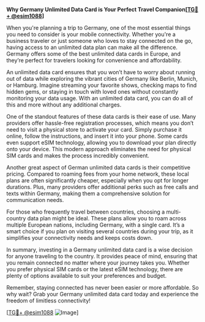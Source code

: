 **Why Germany Unlimited Data Card is Your Perfect Travel Companion[[TG💪+ @esim1088](https://t.me/s/esim1088)]**

When you're planning a trip to Germany, one of the most essential things you need to consider is your mobile connectivity. Whether you're a business traveler or just someone who loves to stay connected on the go, having access to an unlimited data plan can make all the difference. Germany offers some of the best unlimited data cards in Europe, and they’re perfect for travelers looking for convenience and affordability.

An unlimited data card ensures that you won’t have to worry about running out of data while exploring the vibrant cities of Germany like Berlin, Munich, or Hamburg. Imagine streaming your favorite shows, checking maps to find hidden gems, or staying in touch with loved ones without constantly monitoring your data usage. With an unlimited data card, you can do all of this and more without any additional charges.

One of the standout features of these data cards is their ease of use. Many providers offer hassle-free registration processes, which means you don’t need to visit a physical store to activate your card. Simply purchase it online, follow the instructions, and insert it into your phone. Some cards even support eSIM technology, allowing you to download your plan directly onto your device. This modern approach eliminates the need for physical SIM cards and makes the process incredibly convenient.

Another great aspect of German unlimited data cards is their competitive pricing. Compared to roaming fees from your home network, these local plans are often significantly cheaper, especially when you opt for longer durations. Plus, many providers offer additional perks such as free calls and texts within Germany, making them a comprehensive solution for communication needs.

For those who frequently travel between countries, choosing a multi-country data plan might be ideal. These plans allow you to roam across multiple European nations, including Germany, with a single card. It’s a smart choice if you plan on visiting several countries during your trip, as it simplifies your connectivity needs and keeps costs down.

In summary, investing in a Germany unlimited data card is a wise decision for anyone traveling to the country. It provides peace of mind, ensuring that you remain connected no matter where your journey takes you. Whether you prefer physical SIM cards or the latest eSIM technology, there are plenty of options available to suit your preferences and budget.

Remember, staying connected has never been easier or more affordable. So why wait? Grab your Germany unlimited data card today and experience the freedom of limitless connectivity! 

[[TG💪+ @esim1088](https://t.me/s/esim1088) ![Image](https://i.postimg.cc/Y0z9fWf4/image.png)]